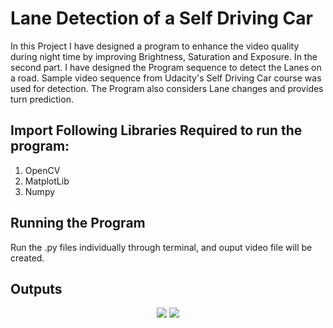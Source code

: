 # Lane Detection of a Self Driving Car

In this Project I have designed a program to enhance the video quality during night time by improving Brightness, Saturation and Exposure. In the second part. I have designed the Program sequence to detect the Lanes on a road. Sample video sequence from Udacity's Self Driving Car course was used for detection. The Program also considers Lane changes and provides turn prediction. 

## Import Following Libraries Required to run the program:
1. OpenCV
2. MatplotLib
3. Numpy

## Running the Program
Run the .py files individually through terminal, and ouput video file will be created.

## Outputs 
<div align="center">
  <img src='https://github.com/yashsavle/Lane_Detection/blob/master/v1.gif'>
  <img src='https://github.com/yashsavle/Lane_Detection/blob/master/o1.gif'>
</div>
